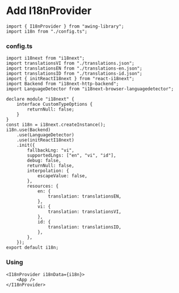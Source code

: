 # Add I18nProvider

    import { I18nProvider } from "awing-library";
    import i18n from "./config.ts";

### config.ts

    import i18next from "i18next";
    import translationsVI from "./translations.json";
    import translationsEN from "./translations-en.json";
    import translationsID from "./translations-id.json";
    import { initReactI18next } from "react-i18next";
    import Backend from "i18next-http-backend";
    import LanguageDetector from "i18next-browser-languagedetector";

    declare module "i18next" {
        interface CustomTypeOptions {
            returnNull: false;
        }
    }
    const i18n = i18next.createInstance();
    i18n.use(Backend)
        .use(LanguageDetector)
        .use(initReactI18next)
        .init({
            fallbackLng: "vi",
            supportedLngs: ["en", "vi", "id"],
            debug: false,
            returnNull: false,
            interpolation: {
                escapeValue: false,
            },
            resources: {
                en: {
                    translation: translationsEN,
                },
                vi: {
                    translation: translationsVI,
                },
                id: {
                    translation: translationsID,
                },
            },
        });
    export default i18n;

### Using

    <I18nProvider i18nData={i18n}>
        <App />
    </I18nProvider>
